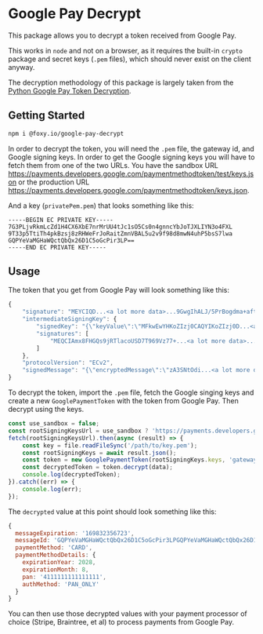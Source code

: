 # Google Pay Decrypt

This package allows you to decrypt a token received from Google Pay.

This works in `node` and not on a browser, as it requires the built-in `crypto` package and secret keys (`.pem` files), which should never exist on the client anyway.

The decryption methodology of this package is largely taken from the [Python Google Pay Token Decryption](https://github.com/yoyowallet/google-pay-token-decryption).

## Getting Started

```sh
npm i @foxy.io/google-pay-decrypt
```

In order to decrypt the token, you will need the `.pem` file, the gateway id, and Google signing keys.
In order to get the Google signing keys you will have to fetch them from one of the two URLs. You have the sandbox URL https://payments.developers.google.com/paymentmethodtoken/test/keys.json or the production URL https://payments.developers.google.com/paymentmethodtoken/keys.json.


And a key (`privatePem.pem`) that looks something like this:

```
-----BEGIN EC PRIVATE KEY-----
7G3PLjvRkmLcZd1H4CX6XbE7nrMrUU4tJc1sO5Cs0n4gnncYbJoTJXLIYN3o4FXL
9T33p5TtiTh4pkBzsj8zRHWeFrJoRaitZmnVBAL5u2v9f98d8mwN4uhP5bsS7lwa
GQPYeVaMGHaWQctQbQx26D1C5oGcPir3LP==
-----END EC PRIVATE KEY-----

```

## Usage

The token that you get from Google Pay will look something like this:
```js
{
    "signature": "MEYCIQD...<a lot more data>...9GwgIhALJ/5PrBogdma+aft/ZEU0UYklTEteJYrkbphfeg4FpW",
    "intermediateSigningKey": {
        "signedKey": "{\"keyValue\":\"MFkwEwYHKoZIzj0CAQYIKoZIzj0D...<a lot more data>...Qn1GLn9rh33FVdUadzkZc2b4oTCKA\\u003d\\u003d\",\"keyExpiration\":\"1698424300849\"}",
        "signatures": [
            "MEQCIAmx8FHGQs9jRTlacoUSD7T969Vz77+...<a lot more data>...mWh5f8qds+K6e+kL4wxdi/FswUQ=="
        ]
    },
    "protocolVersion": "ECv2",
    "signedMessage": "{\"encryptedMessage\":\"zA3SNtOdi...<a lot more data>...FhfKXNjcxz1LkEvTFKir8NFyoLf+Gbxcf7u3eNllgGwiTbjm1FlJAZHHy6WiNg\\u003d\",\"ephemeralPublicKey\":\"BDDaWyJv0u9DdWWosdYI...<a lot more data>...D8qntQO/3jhrMemajE4pI\\u003d\",\"tag\":\"lfEFA5...<a lot more data>...2bRGyS+yESzrqQ0\\u003d\"}"
}
```

To decrypt the token, import the `.pem` file, fetch the Google singing keys and create a new `GooglePaymentToken` with the token from Google Pay. Then decrypt using the keys.

```js
const use_sandbox = false;
const rootSigningKeysUrl = use_sandbox ? 'https://payments.developers.google.com/paymentmethodtoken/test/keys.json' : 'https://payments.developers.google.com/paymentmethodtoken/keys.json';
fetch(rootSigningKeysUrl).then(async (result) => {
    const key = file.readFileSync('/path/to/key.pem');
    const rootSigningKeys = await result.json();
    const token = new GooglePaymentToken(rootSigningKeys.keys, 'gatewayId', key);
    const decryptedToken = token.decrypt(data);
    console.log(decryptedToken);
}).catch((err) => {
    console.log(err);
});
```

The `decrypted` value at this point should look something like this:

```js
{
  messageExpiration: '169832356723',
  messageId: 'GQPYeVaMGHaWQctQbQx26D1C5oGcPir3LPGQPYeVaMGHaWQctQbQx26D1C5oGcPir3LPGQPYeVaMGHaWQctQbQx26D1C5oGcPir3LPGQPYeVaMGHaWQctQbQx26D1C5oGcPir3LPGQPYeVaMGHaWQctQbQx26D1C5oGcPir3LP',
  paymentMethod: 'CARD',
  paymentMethodDetails: {
    expirationYear: 2028,
    expirationMonth: 8,
    pan: '4111111111111111',
    authMethod: 'PAN_ONLY'
  }
}
```

You can then use those decrypted values with your payment processor of choice (Stripe, Braintree, et al) to process payments from Google Pay. 
